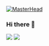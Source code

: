 [![MasterHead](https://media.tenor.com/3bTxZ4HdrysAAAAC/pixels-neon.gif)](https://codewithkingsley.com)
### Hi there 👋

![](https://komarev.com/ghpvc/?username=SithKnight&style=flat-square)
![](https://hit.yhype.me/github/profile?user_id=145069307)

<!--
**SithKnight/SithKnight** is a ✨ _special_ ✨ repository because its `README.md` (this file) appears on your GitHub profile.

Here are some ideas to get you started:

- 🔭 I’m currently working on ...
- 🌱 I’m currently learning ...
- 👯 I’m looking to collaborate on ...
- 🤔 I’m looking for help with ...
- 💬 Ask me about ...
- 📫 How to reach me: ...
- 😄 Pronouns: ...
- ⚡ Fun fact: ...
-->
